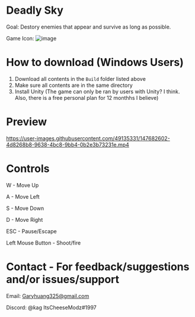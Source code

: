 # Deadly Sky
Goal: Destory enemies that appear and survive as long as possible.

Game Icon: ![image](https://user-images.githubusercontent.com/49135331/147681790-ff9e8c8d-2b52-4aa0-9b44-f63b99b01f33.png)

# How to download (Windows Users)
1. Download all contents in the `Build` folder listed above
2. Make sure all contents are in the same directory
3. Install Unity (The game can only be ran by users with Unity? I think. Also, there is a free personal plan for 12 monthhs I believe)

# Preview
https://user-images.githubusercontent.com/49135331/147682602-4d8268b8-9638-4bc8-9bb4-0b2e3b73231e.mp4

# Controls
W - Move Up

A - Move Left

S - Move Down

D - Move Right

ESC - Pause/Escape

Left Mouse Button - Shoot/fire

# Contact - For feedback/suggestions and/or issues/support
Email: Garyhuang325@gmail.com

Discord: @ƙag ItsCheeseModz#1997
